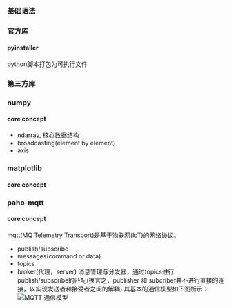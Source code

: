 ### 基础语法

### 官方库
#### pyinstaller 
python脚本打包为可执行文件
### 第三方库
### numpy
####  core concept
- ndarray, 核心数据结构
- broadcasting(element by element)
- axis
### matplotlib
#### core concept
### paho-mqtt
#### core concept 
mqtt(MQ Telemetry Transport)是基于物联网(loT)的网络协议。
- publish/subscribe
- messages(command or data)
- topics
- broker(代理，server)
	消息管理与分发器，通过topics进行publish/subscribe的匹配(换言之，publisher 和 subcriber并不进行直接的连接，以实现发送者和接受者之间的解耦)
其基本的通信模型如下图所示：
![MQTT 通信模型](../../Resourse/mqtt_concept.png)
